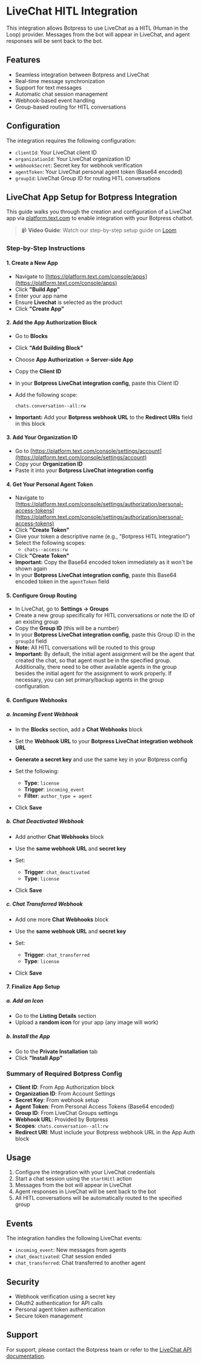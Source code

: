 # LiveChat HITL Integration

This integration allows Botpress to use LiveChat as a HITL (Human in the Loop) provider. Messages from the bot will appear in LiveChat, and agent responses will be sent back to the bot.

## Features

- Seamless integration between Botpress and LiveChat
- Real-time message synchronization
- Support for text messages
- Automatic chat session management
- Webhook-based event handling
- Group-based routing for HITL conversations

## Configuration

The integration requires the following configuration:

- `clientId`: Your LiveChat client ID
- `organizationId`: Your LiveChat organization ID
- `webhookSecret`: Secret key for webhook verification
- `agentToken`: Your LiveChat personal agent token (Base64 encoded)
- `groupId`: LiveChat Group ID for routing HITL conversations

## LiveChat App Setup for Botpress Integration

This guide walks you through the creation and configuration of a LiveChat app via [platform.text.com](https://platform.text.com) to enable integration with your Botpress chatbot.

> 📹 **Video Guide**: Watch our step-by-step setup guide on [Loom](https://www.loom.com/share/c291c86a10e3496791dd32f6c0b0c64c?sid=84100a6a-b699-4363-89f2-194458c4a8ad)

### Step-by-Step Instructions

#### 1. Create a New App

- Navigate to [https://platform.text.com/console/apps](https://platform.text.com/console/apps)
- Click **"Build App"**
- Enter your app name
- Ensure **Livechat** is selected as the product
- Click **"Create App"**

#### 2. Add the App Authorization Block

- Go to **Blocks**
- Click **"Add Building Block"**
- Choose **App Authorization → Server-side App**
- Copy the **Client ID**
- In your **Botpress LiveChat integration config**, paste this Client ID
- Add the following scope:

  ```
  chats.conversation--all:rw
  ```

- **Important:** Add your **Botpress webhook URL** to the **Redirect URIs** field in this block

#### 3. Add Your Organization ID

- Go to [https://platform.text.com/console/settings/account](https://platform.text.com/console/settings/account)
- Copy your **Organization ID**
- Paste it into your **Botpress LiveChat integration config**

#### 4. Get Your Personal Agent Token

- Navigate to [https://platform.text.com/console/settings/authorization/personal-access-tokens](https://platform.text.com/console/settings/authorization/personal-access-tokens)
- Click **"Create Token"**
- Give your token a descriptive name (e.g., "Botpress HITL Integration")
- Select the following scopes:
  - `chats--access:rw`
- Click **"Create Token"**
- **Important:** Copy the Base64 encoded token immediately as it won't be shown again
- In your **Botpress LiveChat integration config**, paste this Base64 encoded token in the `agentToken` field

#### 5. Configure Group Routing

- In LiveChat, go to **Settings → Groups**
- Create a new group specifically for HITL conversations or note the ID of an existing group
- Copy the **Group ID** (this will be a number)
- In your **Botpress LiveChat integration config**, paste this Group ID in the `groupId` field
- **Note:** All HITL conversations will be routed to this group
- **Important:** By default, the initial agent assignment will be the agent that created the chat, so that agent must be in the specified group. Additionally, there need to be other available agents in the group besides the initial agent for the assignment to work properly. If necessary, you can set primary/backup agents in the group configuration.

#### 6. Configure Webhooks

##### a. Incoming Event Webhook

- In the **Blocks** section, add a **Chat Webhooks** block
- Set the **Webhook URL** to your **Botpress LiveChat integration webhook URL**
- **Generate a secret key** and use the same key in your Botpress config
- Set the following:

  - **Type**: `license`
  - **Trigger**: `incoming_event`
  - **Filter**: `author_type = agent`

- Click **Save**

##### b. Chat Deactivated Webhook

- Add another **Chat Webhooks** block
- Use the **same webhook URL** and **secret key**
- Set:

  - **Trigger**: `chat_deactivated`
  - **Type**: `license`

- Click **Save**

##### c. Chat Transferred Webhook

- Add one more **Chat Webhooks** block
- Use the **same webhook URL** and **secret key**
- Set:

  - **Trigger**: `chat_transferred`
  - **Type**: `license`

- Click **Save**

#### 7. Finalize App Setup

##### a. Add an Icon

- Go to the **Listing Details** section
- Upload a **random icon** for your app (any image will work)

##### b. Install the App

- Go to the **Private Installation** tab
- Click **"Install App"**

### Summary of Required Botpress Config

- **Client ID**: From App Authorization block
- **Organization ID**: From Account Settings
- **Secret Key**: From webhook setup
- **Agent Token**: From Personal Access Tokens (Base64 encoded)
- **Group ID**: From LiveChat Groups settings
- **Webhook URL**: Provided by Botpress
- **Scopes**: `chats.conversation--all:rw`
- **Redirect URI**: Must include your Botpress webhook URL in the App Auth block

## Usage

1. Configure the integration with your LiveChat credentials
2. Start a chat session using the `startHitl` action
3. Messages from the bot will appear in LiveChat
4. Agent responses in LiveChat will be sent back to the bot
5. All HITL conversations will be automatically routed to the specified group

## Events

The integration handles the following LiveChat events:

- `incoming_event`: New messages from agents
- `chat_deactivated`: Chat session ended
- `chat_transferred`: Chat transferred to another agent

## Security

- Webhook verification using a secret key
- OAuth2 authentication for API calls
- Personal agent token authentication
- Secure token management

## Support

For support, please contact the Botpress team or refer to the [LiveChat API documentation](https://developers.livechat.com/).
